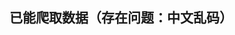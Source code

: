 <!--
 * @Author: coco-Tang
 * @Date: 2019-09-24 17:54:44
 * @LastEditors: coco-Tang
 * @LastEditTime: 2019-09-24 17:55:10
 * @Description: 
 -->
## 已能爬取数据（存在问题：中文乱码）